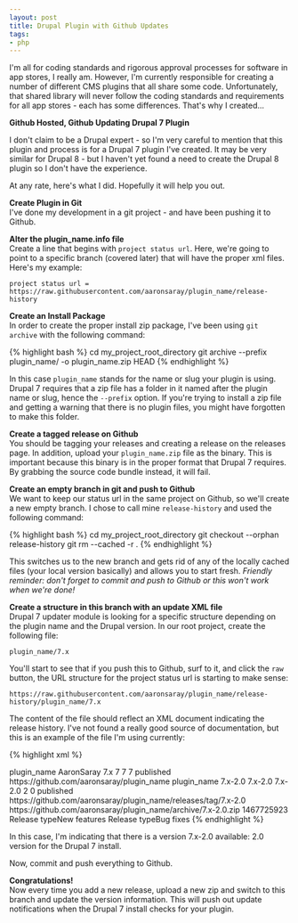 ```yaml
---
layout: post
title: Drupal Plugin with Github Updates
tags:
- php
---
```

I'm all for coding standards and rigorous approval processes for software in app stores, I really am.  However, I'm currently responsible for creating a number of different CMS plugins that all share some code.  Unfortunately, that shared library will never follow the coding standards and requirements for all app stores - each has some differences.  That's why I created...

**Github Hosted, Github Updating Drupal 7 Plugin**

I don't claim to be a Drupal expert - so I'm very careful to mention that this plugin and process is for a Drupal 7 plugin I've created. It may be very similar for Drupal 8 - but I haven't yet found a need to create the Drupal 8 plugin so I don't have the experience.

At any rate, here's what I did. Hopefully it will help you out.

**Create Plugin in Git**  
I've done my development in a git project - and have been pushing it to Github.  

**Alter the plugin_name.info file**  
Create a line that begins with `project status url`.  Here, we're going to point to a specific branch (covered later) that will have the proper xml files.  Here's my example:

`project status url = https://raw.githubusercontent.com/aaronsaray/plugin_name/release-history`

**Create an Install Package**  
In order to create the proper install zip package, I've been using `git archive` with the following command:

{% highlight bash %}
cd my_project_root_directory
git archive --prefix plugin_name/ -o plugin_name.zip HEAD
{% endhighlight %}

In this case `plugin_name` stands for the name or slug your plugin is using.  Drupal 7 requires that a zip file has a folder in it named after the plugin name or slug, hence the `--prefix` option.  If you're trying to install a zip file and getting a warning that there is no plugin files, you might have forgotten to make this folder.

**Create a tagged release on Github**  
You should be tagging your releases and creating a release on the releases page.  In addition, upload your `plugin_name.zip` file as the binary.  This is important because this binary is in the proper format that Drupal 7 requires.  By grabbing the source code bundle instead, it will fail.

**Create an empty branch in git and push to Github**  
We want to keep our status url in the same project on Github, so we'll create a new empty branch.  I chose to call mine `release-history` and used the following command:

{% highlight bash %}
cd my_project_root_directory
git checkout --orphan release-history
git rm --cached -r .
{% endhighlight %}

This switches us to the new branch and gets rid of any of the locally cached files (your local version basically) and allows you to start fresh.  *Friendly reminder: don't forget to commit and push to Github or this won't work when we're done!*

**Create a structure in this branch with an update XML file**  
Drupal 7 updater module is looking for a specific structure depending on the plugin name and the Drupal version.  In our root project, create the following file:

`plugin_name/7.x` 

You'll start to see that if you push this to Github, surf to it, and click the `raw` button, the URL structure for the project status url is starting to make sense:

`https://raw.githubusercontent.com/aaronsaray/plugin_name/release-history/plugin_name/7.x`

The content of the file should reflect an XML document indicating the release history.  I've not found a really good source of documentation, but this is an example of the file I'm using currently:

{% highlight xml %}
<?xml version="1.0" encoding="utf-8"?>
<project xmlns:dc="http://purl.org/dc/elements/1.1/">
    <title>plugin_name</title>
    <short_name>plugin_name</short_name>
    <dc:creator>AaronSaray</dc:creator>
    <api_version>7.x</api_version>
    <recommended_major>7</recommended_major>
    <supported_majors>7</supported_majors>
    <default_major>7</default_major>
    <project_status>published</project_status>
    <link>https://github.com/aaronsaray/plugin_name</link>
    <releases>
        <release>
            <name>plugin_name 7.x-2.0</name>
            <version>7.x-2.0</version>
            <tag>7.x-2.0</tag>
            <version_major>2</version_major>
            <version_patch>0</version_patch>
            <status>published</status>
            <release_link>https://github.com/aaronsaray/plugin_name/releases/tag/7.x-2.0</release_link>
            <download_link>https://github.com/aaronsaray/plugin_name/archive/7.x-2.0.zip</download_link>
            <date>1467725923</date>
            <terms>
                <term><name>Release type</name><value>New features</value></term>
                <term><name>Release type</name><value>Bug fixes</value></term>
            </terms>
        </release>
    </releases>
</project>
{% endhighlight %}

In this case, I'm indicating that there is a version 7.x-2.0 available: 2.0 version for the Drupal 7 install.

Now, commit and push everything to Github.

**Congratulations!**  
Now every time you add a new release, upload a new zip and switch to this branch and update the version information.  This will push out update notifications when the Drupal 7 install checks for your plugin.  
